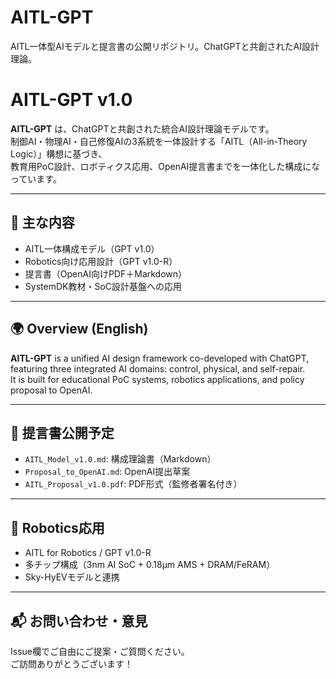 # AITL-GPT
AITL一体型AIモデルと提言書の公開リポジトリ。ChatGPTと共創されたAI設計理論。
# AITL-GPT v1.0

**AITL-GPT** は、ChatGPTと共創された統合AI設計理論モデルです。  
制御AI・物理AI・自己修復AIの3系統を一体設計する「AITL（All-in-Theory Logic）」構想に基づき、  
教育用PoC設計、ロボティクス応用、OpenAI提言書までを一体化した構成になっています。

---

## 📘 主な内容

- AITL一体構成モデル（GPT v1.0）
- Robotics向け応用設計（GPT v1.0-R）
- 提言書（OpenAI向けPDF＋Markdown）
- SystemDK教材・SoC設計基盤への応用

---

## 🌍 Overview (English)

**AITL-GPT** is a unified AI design framework co-developed with ChatGPT,  
featuring three integrated AI domains: control, physical, and self-repair.  
It is built for educational PoC systems, robotics applications, and policy proposal to OpenAI.

---

## 📄 提言書公開予定

- `AITL_Model_v1.0.md`: 構成理論書（Markdown）
- `Proposal_to_OpenAI.md`: OpenAI提出草案
- `AITL_Proposal_v1.0.pdf`: PDF形式（監修者署名付き）

---

## 🤖 Robotics応用

- AITL for Robotics / GPT v1.0-R
- 多チップ構成（3nm AI SoC + 0.18µm AMS + DRAM/FeRAM）
- Sky-HyEVモデルと連携

---

## 📬 お問い合わせ・意見

Issue欄でご自由にご提案・ご質問ください。  
ご訪問ありがとうございます！
